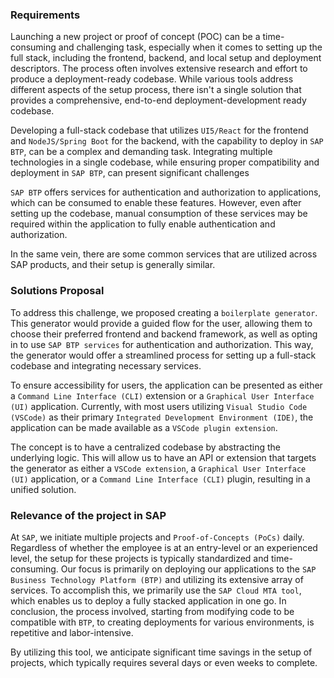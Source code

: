 ### Requirements

Launching a new project or proof of concept (POC) can be a time-consuming and challenging task, especially when it comes to setting up the full stack, including the frontend, backend, and local setup and deployment descriptors. The process often involves extensive research and effort to produce a deployment-ready codebase. While various tools address different aspects of the setup process, there isn't a single solution that provides a comprehensive, end-to-end deployment-development ready codebase.

Developing a full-stack codebase that utilizes `UI5/React` for the frontend and `NodeJS/Spring Boot` for the backend, with the capability to deploy in `SAP BTP`, can be a complex and demanding task. Integrating multiple technologies in a single codebase, while ensuring proper compatibility and deployment in `SAP BTP`, can present significant challenges

`SAP BTP` offers services for authentication and authorization to applications, which can be consumed to enable these features. However, even after setting up the codebase, manual consumption of these services may be required within the application to fully enable authentication and authorization.

In the same vein, there are some common services that are utilized across SAP products, and their setup is generally similar.

### Solutions Proposal

To address this challenge, we proposed creating a `boilerplate generator`. This generator would provide a guided flow for the user, allowing them to choose their preferred frontend and backend framework, as well as opting in to use `SAP BTP services` for authentication and authorization. This way, the generator would offer a streamlined process for setting up a full-stack codebase and integrating necessary services.

To ensure accessibility for users, the application can be presented as either a `Command Line Interface (CLI)` extension or a `Graphical User Interface (UI)` application. Currently, with most users utilizing `Visual Studio Code (VSCode)` as their primary `Integrated Development Environment (IDE)`, the application can be made available as a `VSCode plugin extension`.

The concept is to have a centralized codebase by abstracting the underlying logic. This will allow us to have an API or extension that targets the generator as either a `VSCode extension`, a `Graphical User Interface (UI)` application, or a `Command Line Interface (CLI)` plugin, resulting in a unified solution.

### Relevance of the project in SAP

At `SAP`, we initiate multiple projects and `Proof-of-Concepts (PoCs)` daily. Regardless of whether the employee is at an entry-level or an experienced level, the setup for these projects is typically standardized and time-consuming. Our focus is primarily on deploying our applications to the `SAP Business Technology Platform (BTP)` and utilizing its extensive array of services. To accomplish this, we primarily use the `SAP Cloud MTA tool`, which enables us to deploy a fully stacked application in one go. In conclusion, the process involved, starting from modifying code to be compatible with `BTP`, to creating deployments for various environments, is repetitive and labor-intensive.

By utilizing this tool, we anticipate significant time savings in the setup of projects, which typically requires several days or even weeks to complete.